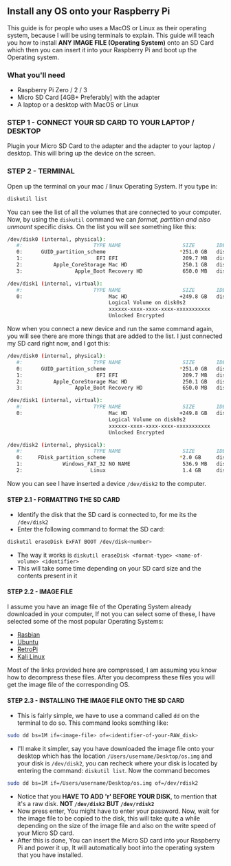 ## Install any OS onto your Raspberry Pi

This guide is for people who uses a MacOS or Linux as their operating system, because I will be using terminals to explain. This guide will teach you how to install **ANY IMAGE FILE (Operating System)** onto an SD Card which then you can insert it into your Raspberry Pi and boot up the Operating system. 

### What you'll need
* Raspberry Pi Zero / 2 / 3
* Micro SD Card [4GB+ Preferably] with the adapter 
* A laptop or a desktop with MacOS or Linux

### STEP 1 - CONNECT YOUR SD CARD TO YOUR LAPTOP / DESKTOP 

Plugin your Micro SD Card to the adapter and the adapter to your laptop / desktop. This will bring up the device on the screen. 


### STEP 2 - TERMINAL 

Open up the terminal on your mac / linux Operating System. If you type in: 

```bash 
diskutil list
```
You can see the list of all the volumes that are connected to your computer. 
Now, by using the `diskutil` command we can *format, partition and also unmount* specific disks. 
On the list you will see something like this: 
```bash 
/dev/disk0 (internal, physical):
   #:                       TYPE NAME                    SIZE       IDENTIFIER
   0:      GUID_partition_scheme                        *251.0 GB   disk0
   1:                        EFI EFI                     209.7 MB   disk0s1
   2:          Apple_CoreStorage Mac HD                  250.1 GB   disk0s2
   3:                 Apple_Boot Recovery HD             650.0 MB   disk0s3

/dev/disk1 (internal, virtual):
   #:                       TYPE NAME                    SIZE       IDENTIFIER
   0:                            Mac HD                 +249.8 GB   disk1
                                 Logical Volume on disk0s2
                                 xxxxxx-xxxx-xxxx-xxxx-xxxxxxxxxxx
                                 Unlocked Encrypted
```
Now when you connect a new device and run the same command again, you will see there are more things that are added to the list. 
I just connected my SD card right now, and I got this: 
```bash 
/dev/disk0 (internal, physical):
   #:                       TYPE NAME                    SIZE       IDENTIFIER
   0:      GUID_partition_scheme                        *251.0 GB   disk0
   1:                        EFI EFI                     209.7 MB   disk0s1
   2:          Apple_CoreStorage Mac HD                  250.1 GB   disk0s2
   3:                 Apple_Boot Recovery HD             650.0 MB   disk0s3

/dev/disk1 (internal, virtual):
   #:                       TYPE NAME                    SIZE       IDENTIFIER
   0:                            Mac HD                 +249.8 GB   disk1
                                 Logical Volume on disk0s2
                                 xxxxxx-xxxx-xxxx-xxxx-xxxxxxxxxxx
                                 Unlocked Encrypted

/dev/disk2 (internal, physical):
   #:                       TYPE NAME                    SIZE       IDENTIFIER
   0:     FDisk_partition_scheme                        *2.0 GB     disk2
   1:             Windows_FAT_32 NO NAME                 536.9 MB   disk2s1
   2:                      Linux                         1.4 GB     disk2s2
   ```
 Now you can see I have inserted a device `/dev/disk2` to the computer. 

#### STEP 2.1 - FORMATTING THE SD CARD
* Identify the disk that the SD card is connected to, for me its the `/dev/disk2`
* Enter the following command to format the SD card: 
 
```bash
diskutil eraseDisk ExFAT BOOT /dev/disk<number>
```

* The way it works is `diskutil eraseDisk <format-type> <name-of-volume> <identifier>`
* This will take some time depending on your SD card size and the contents present in it

#### STEP 2.2 - IMAGE FILE

I assume you have an image file of the Operating System already downloaded in your computer, If not you can select some of these, I have selected some of the most popular Operating Systems: 
* [Rasbian](https://downloads.raspberrypi.org/raspbian_latest)
* [Ubuntu](https://ubuntu-mate.org/raspberry-pi/ubuntu-mate-16.04.2-desktop-armhf-raspberry-pi.img.xz.torrent)
* [RetroPi](https://github.com/RetroPie/RetroPie-Setup/releases/download/4.2/retropie-4.2-rpi2_rpi3.img.gz)
* [Kali Linux](https://images.offensive-security.com/arm-images/kali-2017.01-rpi2.img.xz)

Most of the links provided here are compressed, I am assuming you know how to decompress these files. 
After you decompress these files you will get the image file of the corresponding OS. 

#### STEP 2.3 - INSTALLING THE IMAGE FILE ONTO THE SD CARD 

* This is fairly simple, we have to use a command called `dd` on the terminal to do so.  This command looks somthing like: 
```bash
sudo dd bs=1M if=<image-file> of=<identifier-of-your-RAW_disk>
```
* I'll make it simpler, say you have downloaded the image file onto your desktop which has the location `/Users/username/Desktop/os.img` and your disk is `/dev/disk2`, you can recheck where your disk is located by entering the command: `diskutil list`. Now the command becomes
```bash
sudo dd bs=1M if=/Users/username/Desktop/os.img of=/dev/rdisk2
```
* Notice that you **HAVE TO ADD 'r' BEFORE YOUR DISK**, to mention that it's a raw disk. **NOT `/dev/disk2` BUT `/dev/rdisk2`**
* Now press enter, You might have to enter your password. Now, wait for the image file to be copied to the disk, this will take quite a while depending on the size of the image file and also on the write speed of your Micro SD card. 
* After this is done, You can insert the Micro SD card into your Raspberry Pi and power it up, It will automatically boot into the operating system that you have installed. 
